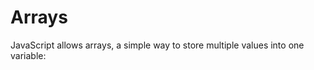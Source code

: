 <!--Arrays-->

# Arrays

JavaScript allows arrays, a simple way to store multiple values into one variable: 

